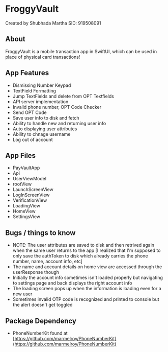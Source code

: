 # FroggyVault

Created by Shubhada Martha
SID: 919508091

## About 
FroggyVault is a mobile transaction app in SwiftUI, which can be used in place of physical card transactions!

## App Features
- Dismissing Number Keypad
- TextField Formatting
- Jump TextFields and delete from OPT Textfields
- API server implementation
- Invalid phone number, OPT Code Checker
- Send OPT Code
- Save user info to disk and fetch
- Ability to handle new and returning user info
- Auto displaying user attributes
- Ability to chnage username
- Log out of account

## App Files
- PayVaultApp
- Api
- UserViewModel
- rootView
- LaunchScreenView
- LogInScreenView
- VerificationView
- LoadingView
- HomeView
- SettingsView

## Bugs / things to know
- NOTE: The user attributes are saved to disk and then retrived again when the same user returns to the app [I realized that I'm supposed to only save the authToken to disk which already carries the phone number, name, account info, etc]
- The name and account details on home view are accessed through the userResponse though 
- Initially the account info sometimes isn't loaded properly but navigating to settings page and back displays the right account info
- The loading screen pops up when the information is loading even for a new user
- Sometimes invalid OTP code is recognized and printed to console but the alert doesn't get toggled

## Package Dependency
- PhoneNumberKit found at [https://github.com/marmelroy/PhoneNumberKit](https://github.com/marmelroy/PhoneNumberKit)
